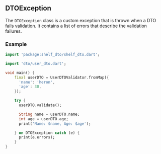 ## DTOException

The `DTOException` class is a custom exception that is thrown when a DTO fails validation. It contains a list of errors that describe the validation failures.

### Example

```dart
import 'package:shelf_dto/shelf_dto.dart';

import 'dto/user_dto.dart';

void main() {
    final userDTO = UserDTOValidator.fromMap({
      'name': 'heron',
      'age': 30,
    });

    try {
      userDTO.validate();

      String name = userDTO.name;
      int age = userDTO.age;
      print('Name: $name, Age: $age');

    } on DTOException catch (e) {
      print(e.errors);
    }
}
```
